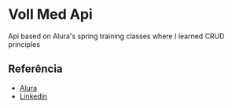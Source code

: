 
# Voll Med Api 

Api based on Alura's spring training classes where I learned CRUD principles


## Referência

 - [Alura](https://www.alura.com.br)
 - [Linkedin](https://www.linkedin.com/in/klleriston-andrade-860a22228/)